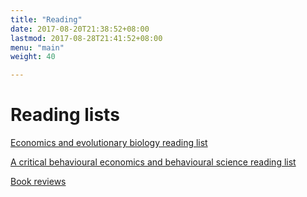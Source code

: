```yaml
---
title: "Reading"
date: 2017-08-20T21:38:52+08:00
lastmod: 2017-08-28T21:41:52+08:00
menu: "main"
weight: 40

---
```


# Reading lists

[Economics and evolutionary biology reading list](/economics-and-evolutionary-biology-reading-list)

[A critical behavioural economics and behavioural science reading list](../a-critical-behavioural-economics-and-behavioural-science-reading-list/)

[Book reviews](/reviews)
